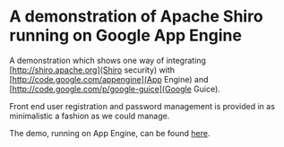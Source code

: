 # A demonstration of Apache Shiro running on Google App Engine

A demonstration which shows one way of integrating [http://shiro.apache.org](Shiro security)
with [http://code.google.com/appengine](App Engine) and
[http://code.google.com/p/google-guice](Google Guice).

Front end user registration and password management is  provided in as minimalistic
a fashion as we could manage.

The demo, running on App Engine, can be found [here](http://gaeshiro.appspot.com).